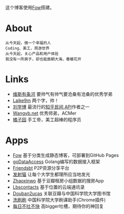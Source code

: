 <div class="article-abstract">
    <p>
    这个博客使用<a href="https://github.com/zhangxiaoyang/fow" target="_blank">Fow</a>搭建。
    </p>
</div>

About
=====

```
从今天起，做一个幸福的人
Coding、美工，周游世界
从今天起，关心产品和用户体验
我没有一所房子，却也能面朝大海，春暖花开
```

Links
=====

- [维斯有条河](http://vince67.github.io/)
要帅气有帅气要沧桑有沧桑的优秀学弟
- [Laike9m](http://laike9m.com/)
两个字，帅！
- [刘学博](http://lufo.me)
最流行的[知乎民间 API](https://github.com/egrcc/zhihu-python)作者之一
- [Wangyb.net](http://wangyb.net/)
优秀师弟，ACMer
- [橘子园](http://www.sfg.name)
手工帝，美工超棒的程序员

Apps
====

- [Fow](https://github.com/zhangxiaoyang/fow)
基于分类生成静态博客，可部署到GitHub Pages
- [goDataAccess](https://github.com/zhangxiaoyang/goDataAccess)
Golang编写的数据接入框架
- [Friendsbt](http://friendsbt.com/)
P2P资源分享平台
- [发射猫](http://www.sendcats.com/)
让每个大学生都理所应当地发光
- [Zhaoxinwo](https://github.com/zhaoxinwo/zufang)
基于豆瓣租房小组数据的搜房App
- [Lbscontacts](http://lbscontacts.sinaapp.com/)
基于位置的云端通讯录
- [Douban2ucas](http://douban2ucas.sinaapp.com/)
关联豆瓣与中国科学院大学图书馆
- [洗刷刷](https://chrome.google.com/webstore/detail/%E6%B4%97%E5%88%B7%E5%88%B7/fagehamoecjopoonolnaahffmafnadao)
中国科学院大学刷课助手(Chrome插件)
- [每日不吐不快](http://app.mi.com/detail/85052?ref=search)
高bigger吐槽，期待你的神回复

<div class="ds-thread"></div>

